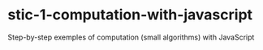 # stic-1-computation-with-javascript
Step-by-step exemples of computation (small algorithms) with JavaScript
